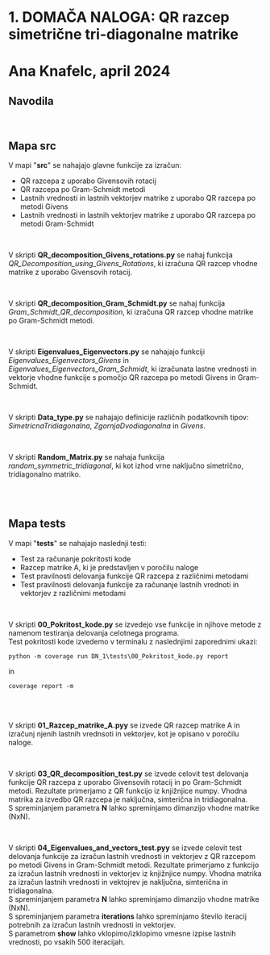 # 1. DOMAČA NALOGA: QR razcep simetrične tri-diagonalne matrike

# Ana Knafelc, april 2024

## Navodila

<br/>


## Mapa src

V mapi "**src**" se nahajajo glavne funkcije za izračun:
- QR razcepa z uporabo Givensovih rotacij
- QR razcepa po Gram-Schmidt metodi
- Lastnih vrednosti in lastnih vektorjev matrike z uporabo QR razcepa po metodi Givens
- Lastnih vrednosti in lastnih vektorjev matrike z uporabo QR razcepa po metodi Gram-Schmidt

<br/>

V skripti **QR_decomposition_Givens_rotations.py** se nahaj funkcija *QR_Decomposition_using_Givens_Rotations*, ki izračuna QR razcep vhodne matrike z uporabo Givensovih rotacij.

<br/>

V skripti **QR_decomposition_Gram_Schmidt.py** se nahaj funkcija *Gram_Schmidt_QR_decomposition*, ki izračuna QR razcep vhodne matrike po Gram-Schmidt metodi.

<br/>

V skripti **Eigenvalues_Eigenvectors.py** se nahajajo funkciji *Eigenvalues_Eigenvectors_Givens* in *Eigenvalues_Eigenvectors_Gram_Schmidt*, ki izračunata lastne vrednosti in vektorje vhodne funkcije s pomočjo QR razcepa po metodi Givens in Gram-Schmidt.

<br/>

V skripti **Data_type.py** se nahajajo definicije različnih podatkovnih tipov: *SimetricnaTridiagonalna*, *ZgornjaDvodiagonalna* in *Givens*.

<br/>

V skripti **Random_Matrix.py** se nahaja funkcija *random_symmetric_tridiagonal*, ki kot izhod vrne naključno simetrično, tridiagonalno matriko.


<br/>
<br/>

## Mapa tests

V mapi "**tests**" se nahajajo naslednji testi:
- Test za računanje pokritosti kode
- Razcep matrike A, ki je predstavljen v poročilu naloge
- Test pravilnosti delovanja funkcije QR razcepa z različnimi metodami
- Test pravilnosti delovanja funkcije za računanje lastnih vrednoti in vektorjev z različnimi metodami

<br/>

V skripti **00_Pokritost_kode.py** se izvedejo vse funkcije in njihove metode z namenom testiranja delovanja celotnega programa.\
Test pokritosti kode izvedemo v terminalu z naslednjimi zaporednimi ukazi:
```shell
python -m coverage run DN_1\tests\00_Pokritost_kode.py report
```
in
```shell
coverage report -m
```

<br/>
<br/>

V skripti **01_Razcep_matrike_A.pyy** se izvede QR razcep matrike A in izračunj njenih lastnih vrednsoti in vektorjev, kot je opisano v poročilu naloge. 

<br/>


V skripti **03_QR_decomposition_test.py** se izvede celovit test delovanja funkcije QR razcepa z uporabo Givensovih rotacij in po Gram-Schmidt metodi. Rezultate primerjamo z QR funkcijo iz knjižnjice numpy. Vhodna matrika za izvedbo QR razcepa je naključna, simterična in tridiagonalna.\
S spreminjanjem parametra **N** lahko spreminjamo dimanzijo vhodne matrike (NxN).

<br/>

V skripti **04_Eigenvalues_and_vectors_test.pyy** se izvede celovit test delovanja funkcije za izračun lastnih vrednosti in vektorjev z QR razcepom po metodi Givens in Gram-Schmidt metodi. Rezultate primerjamo z funkcijo za izračun lastnih vrednosti in vektorjev iz knjižnjice numpy. Vhodna matrika za izračun lastnih vrednosti in vektojrev je naključna, simterična in tridiagonalna.\
S spreminjanjem parametra **N** lahko spreminjamo dimanzijo vhodne matrike (NxN).\
S spreminjanjem parametra **iterations** lahko spreminjamo število iteracij potrebnih za izračun lastnih vrednosti in vektorjev.\
S parametrom **show** lahko vklopimo/izklopimo vmesne izpise lastnih vrednosti, po vsakih 500 iteracijah.
